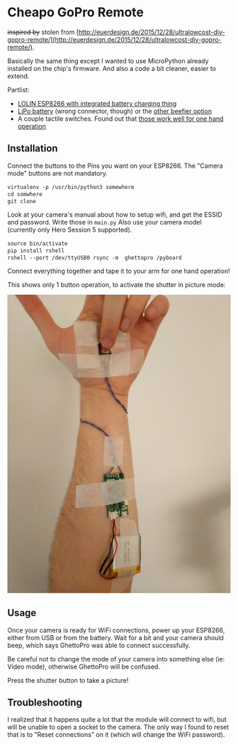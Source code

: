 # Cheapo GoPro Remote

~~inspired by~~ stolen from [http://euerdesign.de/2015/12/28/ultralowcost-diy-gopro-remote/](http://euerdesign.de/2015/12/28/ultralowcost-diy-gopro-remote/).   

Basically the same thing except I wanted to use MicroPython already installed on the chip's firmware.
And also a code a bit cleaner, easier to extend.

Partlist:

* [LOLIN ESP8266 with integrated battery charging thing](https://www.aliexpress.com/item/WEMOS-D1-mini-Pro-16M-bytes-external-antenna-connector-ESP8266-WIFI-Internet-of-Things-development-board/32724692514.html)
* [LiPo battery](https://www.aliexpress.com/item/2pcs-lot-Lithium-Lipo-Battery-3-7V-300mAh-With-Protective-Board-for-Bluetooth-Speaker-Digital-Products/32613895675.html) (wrong connector, though) or the [other beefier option](https://eu.mouser.com/ProductDetail/TinyCircuits/ASR00008?qs=55YtniHzbhBpf4%2FGjN1RwA%3D%3D)
* A couple tactile switches. Found out that [those work well for one hand operation](https://eu.mouser.com/ProductDetail/Diptronics/DTS-25R-V?qs=sGAEpiMZZMsgGjVA3toVBDU%2fPbf8wNFALRDFEq9dT%252bw%3d)

## Installation

Connect the buttons to the Pins you want on your ESP8266. The "Camera mode" buttons are not mandatory.

```
virtualenv -p /usr/bin/python3 somewhere
cd somwhere
git clone 
```

Look at your camera's manual about how to setup wifi, and get the ESSID and password. Write those in `main.py`
Also use your camera model (currently only Hero Session 5 supported).

```
source bin/activate
pip install rshell
rshell --port /dev/ttyUSB0 rsync -m  ghettopro /pyboard
```

Connect everything together and tape it to your arm for one hand operation!

This shows only 1 button operation, to activate the shutter in picture mode:

![furry arm](pics/arm.jpg)

## Usage

Once your camera is ready for WiFi connections, power up your ESP8266, either from USB or from the battery. Wait for a bit
and your camera should beep, which says GhettoPro was able to connect successfully.

Be careful not to change the mode of your camera into something else (ie: Video mode), otherwise GhettoPro will be confused.

Press the shutter button to take a picture!

## Troubleshooting

I realized that it happens quite a lot that the module will connect to wifi, but will be unable to open a socket to the camera. The only way I found to reset that is to "Reset connections" on it (which will change the WiFi password).
